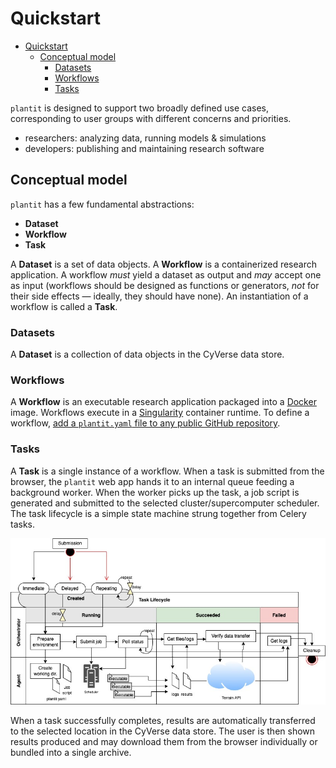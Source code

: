 # Quickstart

<!-- START doctoc generated TOC please keep comment here to allow auto update -->
<!-- DON'T EDIT THIS SECTION, INSTEAD RE-RUN doctoc TO UPDATE -->

- [Quickstart](#quickstart)
  - [Conceptual model](#conceptual-model)
    - [Datasets](#datasets)
    - [Workflows](#workflows)
    - [Tasks](#tasks)

<!-- END doctoc generated TOC please keep comment here to allow auto update -->

`plantit` is designed to support two broadly defined use cases, corresponding to user groups with different concerns and priorities.

- researchers: analyzing data, running models & simulations
- developers: publishing and maintaining research software

## Conceptual model

`plantit` has a few fundamental abstractions:

- <i class="fas fa-database fa-1x fa-fw"></i> **Dataset**
- <i class="fas fa-stream fa-1x fa-fw"></i> **Workflow**
- <i class="fas fa-tasks fa-1x fa-fw"></i> **Task**

A <i class="fas fa-database fa-1x fa-fw"></i> **Dataset** is a set of data objects. A <i class="fas fa-stream fa-1x fa-fw"></i> **Workflow** is a containerized research application. A workflow *must* yield a dataset as output and *may* accept one as input (workflows should be designed as functions or generators, *not* for their side effects &mdash; ideally, they should have none). An instantiation of a workflow is called a <i class="fas fa-tasks fa-1x fa-fw"></i> **Task**. 

### Datasets

A <i class="fas fa-database fa-1x fa-fw"></i> **Dataset** is a collection of data objects in the CyVerse data store. 

### Workflows

A <i class="fas fa-stream fa-1x fa-fw"></i> **Workflow** is an executable research application packaged into a [Docker](https://www.docker.com/) image. Workflows execute in a [Singularity](https://sylabs.io/singularity/) container runtime. To define a workflow, [add a `plantit.yaml` file to any public GitHub repository](workflows.md).

### Tasks

A <i class="fas fa-tasks fa-1x fa-fw"></i> **Task** is a single instance of a workflow. When a task is submitted from the browser, the `plantit` web app hands it to an internal queue feeding a background worker. When the worker picks up the task, a job script is generated and submitted to the selected cluster/supercomputer scheduler. The task lifecycle is a simple state machine strung together from Celery tasks.

![Task Lifecycle](../media/task.jpg)

When a task successfully completes, results are automatically transferred to the selected location in the CyVerse data store. The user is then shown results produced and may download them from the browser individually or bundled into a single archive.